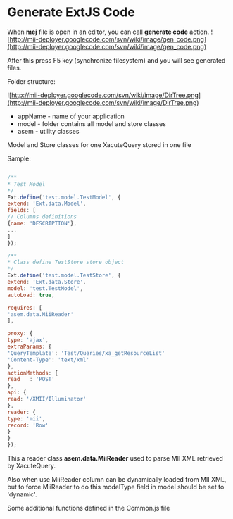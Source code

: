 # Generate ExtJS Code #

When **mej** file is open in an editor, you can call **generate code** action.
![http://mii-deployer.googlecode.com/svn/wiki/image/gen_code.png](http://mii-deployer.googlecode.com/svn/wiki/image/gen_code.png)

After this press F5 key (synchronize filesystem) and you will see generated files.

Folder structure:

![http://mii-deployer.googlecode.com/svn/wiki/image/DirTree.png](http://mii-deployer.googlecode.com/svn/wiki/image/DirTree.png)
  * appName - name of your application
  * model - folder contains all model and store classes
  * asem - utility classes

Model and Store classes for one XacuteQuery stored in one file

Sample:
```JavaScript

/**
* Test Model
*/
Ext.define('test.model.TestModel', {
extend: 'Ext.data.Model',
fields: [
// Columns definitions
{name: 'DESCRIPTION'},
...
]
});

/**
* Class define TestStore store object
*/
Ext.define('test.model.TestStore', {
extend: 'Ext.data.Store',
model: 'test.TestModel',
autoLoad: true,

requires: [
'asem.data.MiiReader'
],

proxy: {
type: 'ajax',
extraParams: {
'QueryTemplate': 'Test/Queries/xa_getResourceList'
'Content-Type': 'text/xml'
},
actionMethods: {
read   : 'POST'
},
api: {
read: '/XMII/Illuminator'
},
reader: {
type: 'mii',
record: 'Row'
}
}
});
```

This a reader class **asem.data.MiiReader** used to parse MII XML retrieved by XacuteQuery.

Also when use MiiReader column can be dynamically loaded from MII XML, but to force MiiReader to do this modelType field in model should be set to 'dynamic'.

Some additional functions defined in the Common.js file